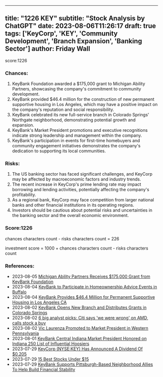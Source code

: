 
---
title: "1226 KEY"
subtitle: "Stock Analysis by ChatGPT"
date: 2023-08-06T11:26:17
draft: true
tags: ['KeyCorp', 'KEY', 'Community Development', 'Branch Expansion', 'Banking Sector']
author: Friday Wall
---

score:1226
### Chances:
1. KeyBank Foundation awarded a $175,000 grant to Michigan Ability Partners, showcasing the company's commitment to community development.
2. KeyBank provided $46.4 million for the construction of new permanent supportive housing in Los Angeles, which may have a positive impact on the company's reputation and social responsibility.
3. KeyBank celebrated its new full-service branch in Colorado Springs' Northgate neighborhood, demonstrating potential growth and expansion.
4. KeyBank's Market President promotions and executive recognitions indicate strong leadership and management within the company.
5. KeyBank's participation in events for first-time homebuyers and community engagement initiatives demonstrates the company's dedication to supporting its local communities.
### Risks:
1. The US banking sector has faced significant challenges, and KeyCorp may be affected by macroeconomic factors and industry trends.
2. The recent increase in KeyCorp's prime lending rate may impact borrowing and lending activities, potentially affecting the company's profitability.
3. As a regional bank, KeyCorp may face competition from larger national banks and other financial institutions in its operating regions.
4. Investors should be cautious about potential risks and uncertainties in the banking sector and the overall economic environment.
### Score:1226
chances characters count - risks characters count = 226

investment score = 1000 + chances characters count - risks characters count
### References:
- 2023-08-05 [Michigan Ability Partners Receives $175,000 Grant from KeyBank Foundation](https://finance.yahoo.com/news/michigan-ability-partners-receives-175-160500349.html?.tsrc=rss)
- 2023-08-04 [KeyBank to Participate in Homeownership Advice Events in Buffalo](https://finance.yahoo.com/news/keybank-participate-homeownership-advice-events-161500954.html?.tsrc=rss)
- 2023-08-04 [KeyBank Provides $46.4 Million for Permanent Supportive Housing in Los Angeles CA](https://finance.yahoo.com/news/keybank-provides-46-4-million-160800684.html?.tsrc=rss)
- 2023-08-02 [KeyBank Opens New Branch and Distributes Grants  in Colorado Springs](https://finance.yahoo.com/news/keybank-opens-branch-distributes-grants-130000357.html?.tsrc=rss)
- 2023-08-02 [6 big analyst picks: Citi says 'we were wrong' on AMD, calls stock a buy](https://finance.yahoo.com/news/6-big-analyst-picks-citi-052241544.html?.tsrc=rss)
- 2023-08-02 [Vic Laurenza Promoted to Market President in Western Pennsylvania](https://finance.yahoo.com/news/vic-laurenza-promoted-market-president-161500317.html?.tsrc=rss)
- 2023-08-01 [KeyBank Central Indiana Market President Honored on Indiana 250 List of Influential Hoosiers](https://finance.yahoo.com/news/keybank-central-indiana-market-president-162000294.html?.tsrc=rss)
- 2023-07-29 [KeyCorp (NYSE:KEY) Has Announced A Dividend Of $0.205](https://finance.yahoo.com/news/keycorp-nyse-key-announced-dividend-121642498.html?.tsrc=rss)
- 2023-07-29 [15 Best Stocks Under $15](https://finance.yahoo.com/news/15-best-stocks-under-15-194909970.html?.tsrc=rss)
- 2023-07-29 [KeyBank Supports Pittsburgh-Based Neighborhood Allies To Help Build Financial Stability](https://finance.yahoo.com/news/keybank-supports-pittsburgh-based-neighborhood-160500197.html?.tsrc=rss)


                
